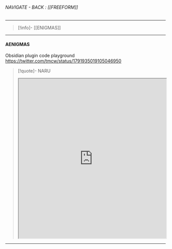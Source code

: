 
###### NAVIGATE - BACK :  [[FREEFORM]]
----
>[!info]- [[ENIGMAS]]
----
#### AENIGMAS



Obsidian plugin
    code playground
https://twitter.com/tmcw/status/1791935019105046950
>[!quote]- NARU
><iframe allowfullscreen src="https://twitter.com/tmcw/status/1791935019105046950" width="100%" height="500" ></iframe>


---

